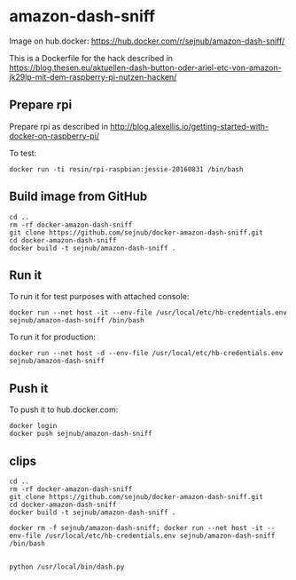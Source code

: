 # amazon-dash-sniff

Image on hub.docker: https://hub.docker.com/r/sejnub/amazon-dash-sniff/

This is a Dockerfile for the hack described in https://blog.thesen.eu/aktuellen-dash-button-oder-ariel-etc-von-amazon-jk29lp-mit-dem-raspberry-pi-nutzen-hacken/

## Prepare rpi
Prepare rpi as described in http://blog.alexellis.io/getting-started-with-docker-on-raspberry-pi/

To test: 
```
docker run -ti resin/rpi-raspbian:jessie-20160831 /bin/bash
```

## Build image from GitHub

```
cd ..
rm -rf docker-amazon-dash-sniff
git clone https://github.com/sejnub/docker-amazon-dash-sniff.git
cd docker-amazon-dash-sniff 
docker build -t sejnub/amazon-dash-sniff .
```

## Run it

To run it for test purposes with attached console:
```
docker run --net host -it --env-file /usr/local/etc/hb-credentials.env sejnub/amazon-dash-sniff /bin/bash
```

To run it for production:
```
docker run --net host -d --env-file /usr/local/etc/hb-credentials.env sejnub/amazon-dash-sniff
```

## Push it

To push it to hub.docker.com:
```
docker login
docker push sejnub/amazon-dash-sniff
```

## clips

```
cd ..
rm -rf docker-amazon-dash-sniff
git clone https://github.com/sejnub/docker-amazon-dash-sniff.git
cd docker-amazon-dash-sniff 
docker build -t sejnub/amazon-dash-sniff .

docker rm -f sejnub/amazon-dash-sniff; docker run --net host -it --env-file /usr/local/etc/hb-credentials.env sejnub/amazon-dash-sniff /bin/bash


python /usr/local/bin/dash.py

```
